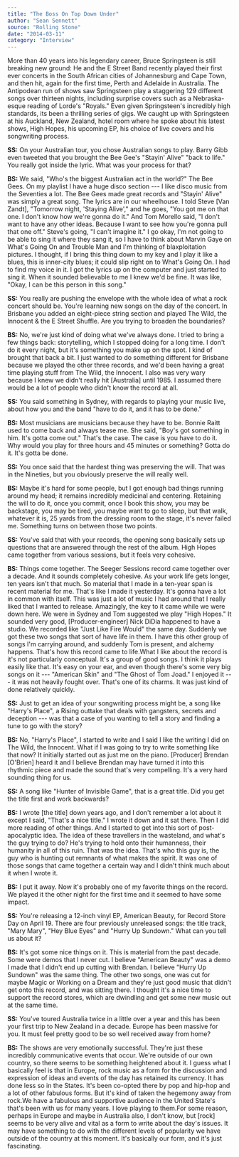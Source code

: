 ```yaml
---
title: "The Boss On Top Down Under"
author: "Sean Sennett"
source: "Rolling Stone"
date: "2014-03-11"
category: "Interview"
---
```


More than 40 years into his legendary career, Bruce Springsteen is still breaking new ground: He and the E Street Band recently played their first ever concerts in the South African cities of Johannesburg and Cape Town, and then hit, again for the first time, Perth and Adelaide in Australia. The Antipodean run of shows saw Springsteen play a staggering 129 different songs over thirteen nights, including surprise covers such as a Nebraska-esque reading of Lorde's "Royals." Even given Springsteen's incredibly high standards, its been a thrilling series of gigs. We caught up with Springsteen at his Auckland, New Zealand, hotel room where he spoke about his latest shows, High Hopes, his upcoming EP, his choice of live covers and his songwriting process.

**SS:** On your Australian tour, you chose Australian songs to play. Barry Gibb even tweeted that you brought the Bee Gee's "Stayin' Alive" "back to life." You really got inside the lyric. What was your process for that?

**BS:** We said, "Who's the biggest Australian act in the world?" The Bee Gees. On my playlist I have a huge disco section --- I like disco music from the Seventies a lot. The Bee Gees made great records and "Stayin' Alive" was simply a great song. The lyrics are in our wheelhouse. I told Steve [Van Zandt], "Tomorrow night, 'Staying Alive'," and he goes, "You got me on that one. I don't know how we're gonna do it." And Tom Morello said, "I don't want to have any other ideas. Because I want to see how you're gonna pull that one off." Steve's going, "I can't imagine it." I go okay, I'm not going to be able to sing it where they sang it, so I have to think about Marvin Gaye on What's Going On and Trouble Man and I'm thinking of blaxploitation pictures. I thought, if I bring this thing down to my key and I play it like a blues, this is inner-city blues; it could slip right on to What's Going On. I had to find my voice in it. I got the lyrics up on the computer and just started to sing it. When it sounded believable to me I knew we'd be fine. It was like, "Okay, I can be this person in this song."

**SS:** You really are pushing the envelope with the whole idea of what a rock concert should be. You're learning new songs on the day of the concert. In Brisbane you added an eight-piece string section and played The Wild, the Innocent & the E Street Shuffle. Are you trying to broaden the boundaries?

**BS:** No, we're just kind of doing what we've always done. I tried to bring a few things back: storytelling, which I stopped doing for a long time. I don't do it every night, but it's something you make up on the spot. I kind of brought that back a bit. I just wanted to do something different for Brisbane because we played the other three records, and we'd been having a great time playing stuff from The Wild, the Innocent. I also was very wary because I knew we didn't really hit [Australia] until 1985\. I assumed there would be a lot of people who didn't know the record at all.

**SS:** You said something in Sydney, with regards to playing your music live, about how you and the band "have to do it, and it has to be done."

**BS:** Most musicians are musicians because they have to be. Bonnie Raitt used to come back and always tease me. She said, "Boy's got something in him. It's gotta come out." That's the case. The case is you have to do it. Why would you play for three hours and 45 minutes or something? Gotta do it. It's gotta be done.

**SS:** You once said that the hardest thing was preserving the will. That was in the Nineties, but you obviously preserve the will really well.

**BS:** Maybe it's hard for some people, but I got enough bad things running around my head; it remains incredibly medicinal and centering. Retaining the will to do it, once you commit, once I book this show, you may be backstage, you may be tired, you maybe want to go to sleep, but that walk, whatever it is, 25 yards from the dressing room to the stage, it's never failed me. Something turns on between those two points.

**SS:** You've said that with your records, the opening song basically sets up questions that are answered through the rest of the album. High Hopes came together from various sessions, but it feels very cohesive.

**BS:** Things come together. The Seeger Sessions record came together over a decade. And it sounds completely cohesive. As your work life gets longer, ten years isn't that much. So material that I made in a ten-year span is recent material for me. That's like I made it yesterday. It's gonna have a lot in common with itself. This was just a lot of music I had around that I really liked that I wanted to release. Amazingly, the key to it came while we were down here. We were in Sydney and Tom suggested we play "High Hopes." It sounded very good, [Producer-engineer] Nick DiDia happened to have a studio. We recorded like "Just Like Fire Would" the same day. Suddenly we got these two songs that sort of have life in them. I have this other group of songs I'm carrying around, and suddenly Tom is present, and alchemy happens. That's how this record came to life.What I like about the record is it's not particularly conceptual. It's a group of good songs. I think it plays easily like that. It's easy on your ear, and even though there's some very big songs on it --- "American Skin" and "The Ghost of Tom Joad." I enjoyed it --- it was not heavily fought over. That's one of its charms. It was just kind of done relatively quickly.

**SS:** Just to get an idea of your songwriting process might be, a song like "Harry's Place", a Rising outtake that deals with gangsters, secrets and deception --- was that a case of you wanting to tell a story and finding a tune to go with the story?

**BS:** No, "Harry's Place", I started to write and I said I like the writing I did on The Wild, the Innocent. What if I was going to try to write something like that now? It initially started out as just me on the piano. [Producer] Brendan [O'Brien] heard it and I believe Brendan may have turned it into this rhythmic piece and made the sound that's very compelling. It's a very hard sounding thing for us.

**SS:** A song like "Hunter of Invisible Game", that is a great title. Did you get the title first and work backwards?

**BS:** I wrote [the title] down years ago, and I don't remember a lot about it except I said, "That's a nice title." I wrote it down and it sat there. Then I did more reading of other things. And I started to get into this sort of post- apocalyptic idea. The idea of these travellers in the wasteland, and what's the guy trying to do? He's trying to hold onto their humanness, their humanity in all of this ruin. That was the idea. That's who this guy is, the guy who is hunting out remnants of what makes the spirit. It was one of those songs that came together a certain way and I didn't think much about it when I wrote it.

**BS:** I put it away. Now it's probably one of my favorite things on the record. We played it the other night for the first time and it seemed to have some impact.

**SS:** You're releasing a 12-inch vinyl EP, American Beauty, for Record Store Day on April 19. There are four previously unreleased songs: the title track, "Mary Mary", "Hey Blue Eyes" and "Hurry Up Sundown." What can you tell us about it?

**BS:** It's got some nice things on it. This is material from the past decade. Some were demos that I never cut. I believe "American Beauty" was a demo I made that I didn't end up cutting with Brendan. I believe "Hurry Up Sundown" was the same thing. The other two songs, one was cut for maybe Magic or Working on a Dream and they're just good music that didn't get onto this record, and was sitting there. I thought it's a nice time to support the record stores, which are dwindling and get some new music out at the same time.

**SS:** You've toured Australia twice in a little over a year and this has been your first trip to New Zealand in a decade. Europe has been massive for you. It must feel pretty good to be so well received away from home?

**BS:** The shows are very emotionally successful. They're just these incredibly communicative events that occur. We're outside of our own country, so there seems to be something heightened about it. I guess what I basically feel is that in Europe, rock music as a form for the discussion and expression of ideas and events of the day has retained its currency. It has done less so in the States. It's been co-opted there by pop and hip-hop and a lot of other fabulous forms. But it's kind of taken the hegemony away from rock.We have a fabulous and supportive audience in the United State's that's been with us for many years. I love playing to them.For some reason, perhaps in Europe and maybe in Australia also, I don't know, but [rock] seems to be very alive and vital as a form to write about the day's issues. It may have something to do with the different levels of popularity we have outside of the country at this moment. It's basically our form, and it's just fascinating.